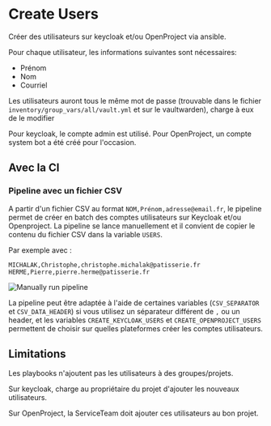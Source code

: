 # Create Users

Créer des utilisateurs sur keycloak et/ou OpenProject via ansible.

Pour chaque utilisateur, les informations suivantes sont nécessaires:
- Prénom
- Nom
- Courriel

Les utilisateurs auront tous le même mot de passe (trouvable dans le fichier `inventory/group_vars/all/vault.yml` et sur le vaultwarden), charge à eux de le modifier

Pour keycloak, le compte admin est utilisé. Pour OpenProject, un compte system bot a été créé pour l'occasion.

## Avec la CI

### Pipeline avec un fichier CSV

A partir d'un fichier CSV au format `NOM,Prénom,adresse@email.fr`, le pipeline permet de créer en batch des comptes utilisateurs sur Keycloak et/ou Openproject.
La pipeline se lance manuellement et il convient de copier le contenu du fichier CSV dans la variable `USERS`.

Par exemple avec :
```
MICHALAK,Christophe,christophe.michalak@patisserie.fr
HERME,Pierre,pierre.herme@patisserie.fr
```

![Manually run pipeline](../../img/dso_ci_add_users.png)

La pipeline peut être adaptée à l'aide de certaines variables (`CSV_SEPARATOR` et `CSV_DATA_HEADER`) si vous utilisez un séparateur différent de `,` ou un header, et les variables `CREATE_KEYCLOAK_USERS` et `CREATE_OPENPROJECT_USERS` permettent de choisir sur quelles plateformes créer les comptes utilisateurs.

## Limitations
Les playbooks n'ajoutent pas les utilisateurs à des groupes/projets.

Sur keycloak, charge au propriétaire du projet d'ajouter les nouveaux utilisateurs.

Sur OpenProject, la ServiceTeam doit ajouter ces utilisateurs au bon projet.